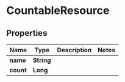 # CountableResource

## Properties
Name | Type | Description | Notes
------------ | ------------- | ------------- | -------------
**name** | **String** |  | 
**count** | **Long** |  | 
